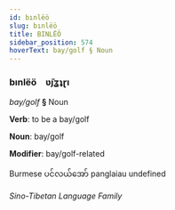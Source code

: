 ```yaml
---
id: bınlëö
slug: bınlëö
title: BINLËÖ
sidebar_position: 574
hoverText: bay/golf § Noun
---
```


### bınlëö&emsp;<span kind="abugida">ʋ̃ȷʓʇɽı</span>

*bay/golf* **§** Noun

**Verb**: to be a bay/golf

**Noun**: bay/golf

**Modifier**: bay/golf-related

Burmese ပင်လယ်အော် panglaiau undefined

*Sino-Tibetan Language Family*